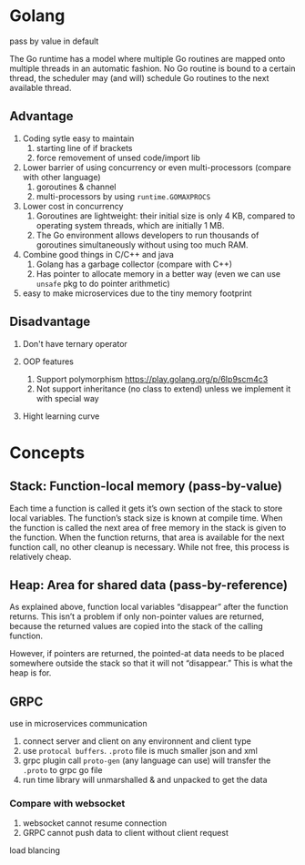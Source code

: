 
# Golang

pass by value in default

The Go runtime has a model where multiple Go routines are mapped onto multiple threads in an automatic fashion. No Go routine is bound to a certain thread, the scheduler may (and will) schedule Go routines to the next available thread.

## Advantage

1. Coding sytle easy to maintain
   1. starting line of if brackets
   2. force removement of unsed code/import lib
2. Lower barrier of using concurrency or even multi-processors (compare with other language)
   1. goroutines & channel
   2. multi-processors by using `runtime.GOMAXPROCS`
3. Lower cost in concurrency
   1. Goroutines are lightweight: their initial size is only 4 KB, compared to operating system threads, which are initially 1 MB.
   2. The Go environment allows developers to run thousands of goroutines simultaneously without using too much RAM.
4. Combine good things in C/C++ and java
   1. Golang has a garbage collector (compare with C++)
   2. Has pointer to allocate memory in a better way (even we can use `unsafe` pkg to do pointer arithmetic)
5. easy to make microservices due to the tiny memory footprint

## Disadvantage

1. Don't have ternary operator

2. OOP features
   1. Support polymorphism https://play.golang.org/p/6Ip9scm4c3
   2. Not support inheritance (no class to extend) unless we implement it with special way

3. Hight learning curve

# Concepts

## Stack: Function-local memory (pass-by-value)

Each time a function is called it gets it’s own section of the stack to store local variables. The function’s stack size is known at compile time. When the function is called the next area of free memory in the stack is given to the function. When the function returns, that area is available for the next function call, no other cleanup is necessary. While not free, this process is relatively cheap.

## Heap: Area for shared data (pass-by-reference)

As explained above, function local variables “disappear” after the function returns. This isn’t a problem if only non-pointer values are returned, because the returned values are copied into the stack of the calling function.

However, if pointers are returned, the pointed-at data needs to be placed somewhere outside the stack so that it will not “disappear.” This is what the heap is for.

## GRPC

use in microservices communication

1.  connect server and client on any environnent and client type
2.  use `protocal buffers`. `.proto` file is much smaller json and xml
3.  grpc plugin call `proto-gen` (any language can use) will transfer the `.proto` to grpc go file
4.  run time library will unmarshalled & and unpacked to get the data

### Compare with websocket
1.  websocket cannot resume connection
2.  GRPC cannot push data to client without client request

load blancing
